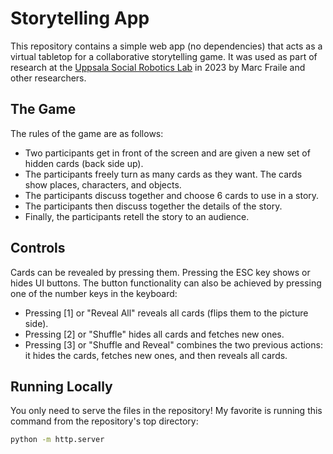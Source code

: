 # Storytelling App

This repository contains a simple web app (no dependencies) that acts as a virtual tabletop for a collaborative storytelling game. It was used as part of research at the [Uppsala Social Robotics Lab](https://usr-lab.github.io/) in 2023 by Marc Fraile and other researchers.

## The Game

The rules of the game are as follows:
* Two participants get in front of the screen and are given a new set of hidden cards (back side up).
* The participants freely turn as many cards as they want. The cards show places, characters, and objects.
* The participants discuss together and choose 6 cards to use in a story.
* The participants then discuss together the details of the story.
* Finally, the participants retell the story to an audience.

## Controls

Cards can be revealed by pressing them. Pressing the ESC key shows or hides UI buttons. The button functionality can also be achieved by pressing one of the number keys in the keyboard:

* Pressing [1] or "Reveal All" reveals all cards (flips them to the picture side).
* Pressing [2] or "Shuffle" hides all cards and fetches new ones.
* Pressing [3] or "Shuffle and Reveal" combines the two previous actions: it hides the cards, fetches new ones, and then reveals all cards.

## Running Locally

You only need to serve the files in the repository! My favorite is running this command from the repository's top directory:

```sh
python -m http.server
```
